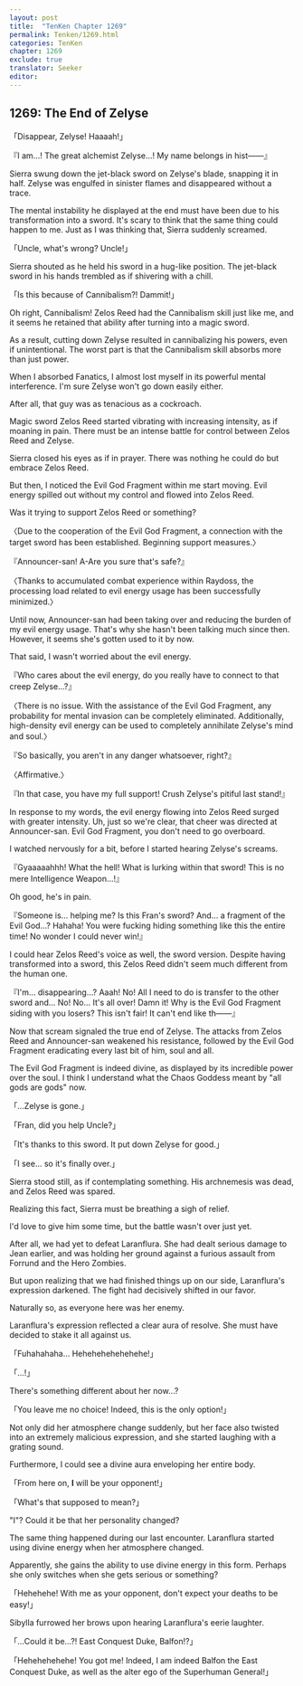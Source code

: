 ```yaml
---
layout: post
title:  "TenKen Chapter 1269"
permalink: Tenken/1269.html
categories: TenKen
chapter: 1269
exclude: true
translator: Seeker
editor: 
---
```

<h2>1269: The End of Zelyse</h2>

「Disappear, Zelyse! Haaaah!」

『I am...! The great alchemist Zelyse...! My name belongs in hist——』

Sierra swung down the jet-black sword on Zelyse's blade, snapping it in half. Zelyse was engulfed in sinister flames and disappeared without a trace.

The mental instability he displayed at the end must have been due to his transformation into a sword. It's scary to think that the same thing could happen to me. Just as I was thinking that, Sierra suddenly screamed.

「Uncle, what's wrong? Uncle!」

Sierra shouted as he held his sword in a hug-like position. The jet-black sword in his hands trembled as if shivering with a chill.

「Is this because of Cannibalism?! Dammit!」

Oh right, Cannibalism! Zelos Reed had the Cannibalism skill just like me, and it seems he retained that ability after turning into a magic sword.

As a result, cutting down Zelyse resulted in cannibalizing his powers, even if unintentional. The worst part is that the Cannibalism skill absorbs more than just power.

When I absorbed Fanatics, I almost lost myself in its powerful mental interference. I'm sure Zelyse won't go down easily either.

After all, that guy was as tenacious as a cockroach.

Magic sword Zelos Reed started vibrating with increasing intensity, as if moaning in pain. There must be an intense battle for control between Zelos Reed and Zelyse.

Sierra closed his eyes as if in prayer. There was nothing he could do but embrace Zelos Reed.

But then, I noticed the Evil God Fragment within me start moving. Evil energy spilled out without my control and flowed into Zelos Reed.

Was it trying to support Zelos Reed or something?

〈Due to the cooperation of the Evil God Fragment, a connection with the target sword has been established. Beginning support measures.〉

『Announcer-san! A-Are you sure that's safe?』

〈Thanks to accumulated combat experience within Raydoss, the processing load related to evil energy usage has been successfully minimized.〉

Until now, Announcer-san had been taking over and reducing the burden of my evil energy usage. That's why she hasn't been talking much since then. However, it seems she's gotten used to it by now.

That said, I wasn't worried about the evil energy.

『Who cares about the evil energy, do you really have to connect to that creep Zelyse...?』

〈There is no issue. With the assistance of the Evil God Fragment, any probability for mental invasion can be completely eliminated. Additionally, high-density evil energy can be used to completely annihilate Zelyse's mind and soul.〉

『So basically, you aren't in any danger whatsoever, right?』

〈Affirmative.〉

『In that case, you have my full support! Crush Zelyse's pitiful last stand!』

In response to my words, the evil energy flowing into Zelos Reed surged with greater intensity. Uh, just so we're clear, that cheer was directed at Announcer-san. Evil God Fragment, you don't need to go overboard.

I watched nervously for a bit, before I started hearing Zelyse's screams.

『Gyaaaaahhh! What the hell! What is lurking within that sword! This is no mere Intelligence Weapon...!』

Oh good, he's in pain.

『Someone is... helping me? Is this Fran's sword? And... a fragment of the Evil God...? Hahaha! You were fucking hiding something like this the entire time! No wonder I could never win!』

I could hear Zelos Reed's voice as well, the sword version. Despite having transformed into a sword, this Zelos Reed didn't seem much different from the human one.

『I'm... disappearing...? Aaah! No! All I need to do is transfer to the other sword and... No! No... It's all over! Damn it! Why is the Evil God Fragment siding with you losers? This isn't fair! It can't end like th――』

Now that scream signaled the true end of Zelyse. The attacks from Zelos Reed and Announcer-san weakened his resistance, followed by the Evil God Fragment eradicating every last bit of him, soul and all.

The Evil God Fragment is indeed divine, as displayed by its incredible power over the soul. I think I understand what the Chaos Goddess meant by "all gods are gods" now.

「...Zelyse is gone.」

「Fran, did you help Uncle?」

「It's thanks to this sword. It put down Zelyse for good.」

「I see... so it's finally over.」

Sierra stood still, as if contemplating something. His archnemesis was dead, and Zelos Reed was spared.

Realizing this fact, Sierra must be breathing a sigh of relief.

I'd love to give him some time, but the battle wasn't over just yet.

After all, we had yet to defeat Laranflura. She had dealt serious damage to Jean earlier, and was holding her ground against a furious assault from Forrund and the Hero Zombies.

But upon realizing that we had finished things up on our side, Laranflura's expression darkened. The fight had decisively shifted in our favor.

Naturally so, as everyone here was her enemy.

Laranflura's expression reflected a clear aura of resolve. She must have decided to stake it all against us.

「Fuhahahaha... Hehehehehehehehe!」

「...!」

There's something different about her now...?

「You leave me no choice! Indeed, this is the only option!」

Not only did her atmosphere change suddenly, but her face also twisted into an extremely malicious expression, and she started laughing with a grating sound.

Furthermore, I could see a divine aura enveloping her entire body.

「From here on, **I** will be your opponent!」

「What's that supposed to mean?」

"I"? Could it be that her personality changed?

The same thing happened during our last encounter. Laranflura started using divine energy when her atmosphere changed.

Apparently, she gains the ability to use divine energy in this form. Perhaps she only switches when she gets serious or something?

「Hehehehe! With me as your opponent, don't expect your deaths to be easy!」

Sibylla furrowed her brows upon hearing Laranflura's eerie laughter.

「...Could it be...?! East Conquest Duke, Balfon!?」

「Hehehehehehe! You got me! Indeed, I am indeed Balfon the East Conquest Duke, as well as the alter ego of the Superhuman General!」



